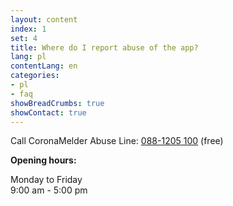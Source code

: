 ```yaml
---
layout: content
index: 1
set: 4
title: Where do I report abuse of the app?
lang: pl
contentLang: en
categories:
- pl
- faq
showBreadCrumbs: true
showContact: true
---
```


Call CoronaMelder Abuse Line:
<a href="tel:+31881205100">088-1205 100</a> (free)

**Opening hours:**

Monday to Friday<br />
9:00 am - 5:00 pm
